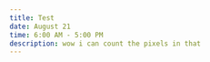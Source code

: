```yaml
---
title: Test
date: August 21
time: 6:00 AM - 5:00 PM
description: wow i can count the pixels in that
---
```


